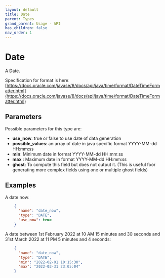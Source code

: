 ```yaml
---
layout: default
title: Date
parent: Types
grand_parent: Usage - API
has_children: false
nav_order: 1
---
```


# Date

A Date.

Specification for format is here: [https://docs.oracle.com/javase/8/docs/api/java/time/format/DateTimeFormatter.html](https://docs.oracle.com/javase/8/docs/api/java/time/format/DateTimeFormatter.html)

## Parameters

Possible parameters for this type are:

- **use_now**: true or false to use date of data generation
- **possible_values**: an array of date in java specific format YYYY-MM-dd HH:mm:ss
- **min**: Minimum date in format YYYY-MM-dd HH:mm:ss
- **max** : Maximum date in format YYYY-MM-dd HH:mm:ss
- **ghost**: To compute this field but does not output it. (This is useful foor generating more complex fields using one or multiple ghost fields)


## Examples

A date now:

```json
    {
      "name": "date_now",
      "type": "DATE",
      "use_now": true
    }
```

A date between 1st February 2022 at 10 AM 15 minutes and 30 seconds and 31st March 2022 at 11 PM 5 minutes and 4 seconds:
```json
    {
      "name": "date_now",
      "type": "DATE",
      "min": "2022-02-01 10:15:30",
      "max": "2022-03-31 23:05:04"   
    }
```

